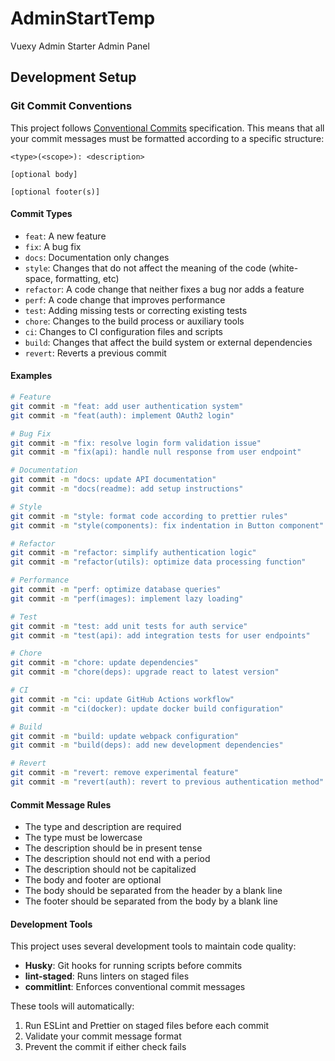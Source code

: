 # AdminStartTemp

Vuexy Admin Starter Admin Panel

## Development Setup

### Git Commit Conventions

This project follows [Conventional Commits](https://www.conventionalcommits.org/) specification. This means that all your commit messages must be formatted according to a specific structure:

```
<type>(<scope>): <description>

[optional body]

[optional footer(s)]
```

#### Commit Types

- `feat`: A new feature
- `fix`: A bug fix
- `docs`: Documentation only changes
- `style`: Changes that do not affect the meaning of the code (white-space, formatting, etc)
- `refactor`: A code change that neither fixes a bug nor adds a feature
- `perf`: A code change that improves performance
- `test`: Adding missing tests or correcting existing tests
- `chore`: Changes to the build process or auxiliary tools
- `ci`: Changes to CI configuration files and scripts
- `build`: Changes that affect the build system or external dependencies
- `revert`: Reverts a previous commit

#### Examples

```bash
# Feature
git commit -m "feat: add user authentication system"
git commit -m "feat(auth): implement OAuth2 login"

# Bug Fix
git commit -m "fix: resolve login form validation issue"
git commit -m "fix(api): handle null response from user endpoint"

# Documentation
git commit -m "docs: update API documentation"
git commit -m "docs(readme): add setup instructions"

# Style
git commit -m "style: format code according to prettier rules"
git commit -m "style(components): fix indentation in Button component"

# Refactor
git commit -m "refactor: simplify authentication logic"
git commit -m "refactor(utils): optimize data processing function"

# Performance
git commit -m "perf: optimize database queries"
git commit -m "perf(images): implement lazy loading"

# Test
git commit -m "test: add unit tests for auth service"
git commit -m "test(api): add integration tests for user endpoints"

# Chore
git commit -m "chore: update dependencies"
git commit -m "chore(deps): upgrade react to latest version"

# CI
git commit -m "ci: update GitHub Actions workflow"
git commit -m "ci(docker): update docker build configuration"

# Build
git commit -m "build: update webpack configuration"
git commit -m "build(deps): add new development dependencies"

# Revert
git commit -m "revert: remove experimental feature"
git commit -m "revert(auth): revert to previous authentication method"
```

#### Commit Message Rules

- The type and description are required
- The type must be lowercase
- The description should be in present tense
- The description should not end with a period
- The description should not be capitalized
- The body and footer are optional
- The body should be separated from the header by a blank line
- The footer should be separated from the body by a blank line

#### Development Tools

This project uses several development tools to maintain code quality:

- **Husky**: Git hooks for running scripts before commits
- **lint-staged**: Runs linters on staged files
- **commitlint**: Enforces conventional commit messages

These tools will automatically:

1. Run ESLint and Prettier on staged files before each commit
2. Validate your commit message format
3. Prevent the commit if either check fails
